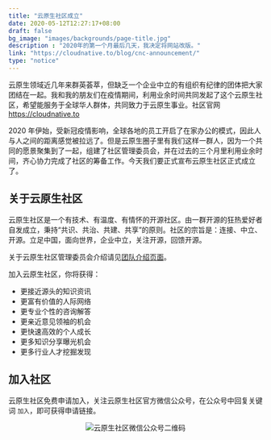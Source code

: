 ```yaml
---
title: "云原生社区成立"
date: 2020-05-12T12:27:17+08:00
draft: false
bg_image: "images/backgrounds/page-title.jpg"
description : "2020年的第一个月最后几天，我决定将网站改版。"
link: "https://cloudnative.to/blog/cnc-announcement/"
type: "notice"
---
```


云原生领域近几年来群英荟萃，但缺乏一个企业中立的有组织有纪律的团体把大家团结在一起。我和我的朋友们在疫情期间，利用业余时间共同发起了这个云原生社区，希望能服务于全球华人群体，共同致力于云原生事业。社区官网 https://cloudnative.to

2020 年伊始，受新冠疫情影响，全球各地的员工开启了在家办公的模式，因此人与人之间的距离感觉被拉远了。但是云原生圈子里有我们这样一群人，因为一个共同的愿景聚集到了一起，组建了社区管理委员会，并在过去的三个月里利用业余时间，齐心协力完成了社区的筹备工作。今天我们要正式宣布云原生社区正式成立了。

## 关于云原生社区

云原生社区是一个有技术、有温度、有情怀的开源社区。由一群开源的狂热爱好者自发成立，秉持“共识、共治、共建、共享”的原则。社区的宗旨是：连接、中立、开源。立足中国，面向世界，企业中立，关注开源，回馈开源。

关于云原生社区管理委员会介绍请见[团队介绍页面](https://cloudnative.to/team/)。

加入云原生社区，你将获得：

- 更接近源头的知识资讯 
- 更富有价值的人际网络
- 更专业个性的咨询解答 
- 更亲近意见领袖的机会
- 更快速高效的个人成长
- 更多知识分享曝光机会
- 更多行业人才挖掘发现

## 加入社区

云原生社区免费申请加入，关注云原生社区官方微信公众号，在公众号中回复关键词 `加入`，即可获得申请链接。

<p align="center">
  <img src="https://tva1.sinaimg.cn/large/007S8ZIlly1geprr951izj303k03k0sl.jpg"  title="云原生社区微信公众号二维码" alt="云原生社区微信公众号二维码">
</p>
